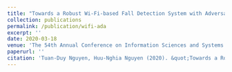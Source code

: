 ```yaml
---
title: "Towards a Robust Wi-Fi-based Fall Detection System with Adversarial Data Augmentation"
collection: publications
permalink: /publication/wifi-ada
excerpt: ''
date: 2020-03-18
venue: 'The 54th Annual Conference on Information Sciences and Systems 2020'
paperurl: ''
citation: 'Tuan-Duy Nguyen, Huu-Nghia Nguyen (2020). &quot;Towards a Robust Wi-Fi-based Fall Detection System with Adversarial Data Augmentation&quot; <i>CISS 2020</i>. 1(1).'
---
```

<!-- This paper is about the number 1. The number 2 is left for future work. -->

<!-- [Download paper here](http://academicpages.github.io/files/paper1.pdf) -->

<!-- Recommended citation: Your Name, You. (2009). "Paper Title Number 1." <i>Journal 1</i>. 1(1). -->